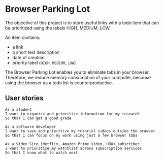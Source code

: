  # Browser Parking Lot

The objective of this project is to store useful links with a todo item that can be prioritized using the labels HIGH, MEDIUM, LOW.  

An item contains: 

- a link  
- a short text description 
- date of creation  
- priority label (`HIGH`, `MEDIUM`, `LOW`) 

The Browser Parking Lot enables you to eliminate tabs in your browser. Therefore, we reduce memory consumption of your computer, because using the browser as a todo list is counterproductive. 

## User stories 

```
As a student  
I want to organize and prioritize information for my research  
So that I can get a good grade 

As a software developer  
I want to save and prioritize my tutorial videos outside the browser 
So that I can focus on my work using just a few browser tabs 

As a Video Site (Netflix, Amazon Prime Video, HBO) subscriber  
I want to prioritize my watchlist across subscription services  
So that I know what to watch next 
```

